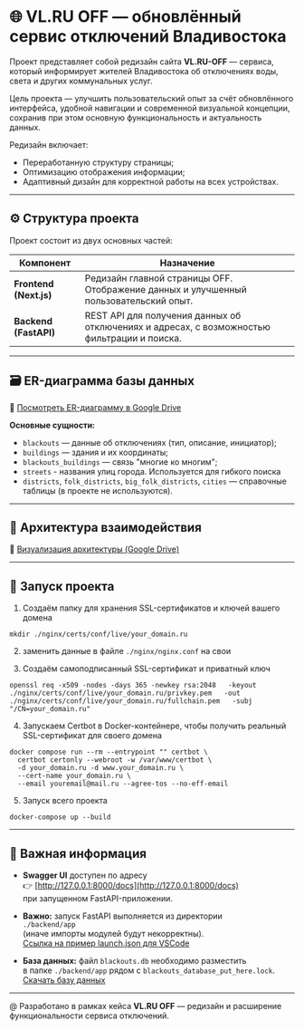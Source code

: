 # 🌐 VL.RU OFF — обновлённый сервис отключений Владивостока

Проект представляет собой редизайн сайта **VL.RU-OFF** — сервиса, который информирует жителей Владивостока об отключениях воды, света и других коммунальных услуг.

Цель проекта — улучшить пользовательский опыт за счёт обновлённого интерфейса, удобной навигации и современной визуальной концепции, сохранив при этом основную функциональность и актуальность данных.

Редизайн включает:
- Переработанную структуру страницы;
- Оптимизацию отображения информации;
- Адаптивный дизайн для корректной работы на всех устройствах.

---

## ⚙️ Структура проекта

Проект состоит из двух основных частей:

| Компонент | Назначение |
|------------|------------|
| **Frontend (Next.js)** | Редизайн главной страницы OFF. Отображение данных и улучшенный пользовательский опыт. |
| **Backend (FastAPI)** | REST API для получения данных об отключениях и адресах, с возможностью фильтрации и поиска. |

---

## 🗃️ ER-диаграмма базы данных

📎 [Посмотреть ER-диаграмму в Google Drive](https://drive.google.com/file/d/1iT7aMqjBba9qrZ3RdFetMKcgEgX2t5OY/view?usp=sharing)

**Основные сущности:**
- `blackouts` — данные об отключениях (тип, описание, инициатор);
- `buildings` — здания и их координаты;
- `blackouts_buildings` — связь "многие ко многим";
- `streets` - названия улиц города. Используется для гибкого поиска
- `districts`, `folk_districts`, `big_folk_districts`, `cities` — справочные таблицы (в проекте не используются).


---

## 🔄 Архитектура взаимодействия

📎 [Визуализация архитектуры (Google Drive)](https://drive.google.com/file/d/17YdZDHXptjGAwLRFEqfNRlobUneIhiCL/view?usp=sharing)


---

## 🚀 Запуск проекта

1. Создаём папку для хранения SSL-сертификатов и ключей вашего домена
```
mkdir ./nginx/certs/conf/live/your_domain.ru
```

2. заменить данные в файле `./nginx/nginx.conf` на свои

3. Создаём самоподписанный SSL-сертификат и приватный ключ
```
openssl req -x509 -nodes -days 365 -newkey rsa:2048   -keyout ./nginx/certs/conf/live/your_domain.ru/privkey.pem   -out ./nginx/certs/conf/live/your_domain.ru/fullchain.pem   -subj "/CN=your_domain.ru"
```
4. Запускаем Certbot в Docker-контейнере, чтобы получить реальный SSL-сертификат для своего домена
```
docker compose run --rm --entrypoint "" certbot \
  certbot certonly --webroot -w /var/www/certbot \
  -d your_domain.ru -d www.your_domain.ru \
  --cert-name your_domain.ru \
  --email youremail@mail.ru --agree-tos --no-eff-email
```

5. Запуск всего проекта
```
docker-compose up --build
```

---

## 🧠 Важная информация

- **Swagger UI** доступен по адресу  
  👉 [http://127.0.0.1:8000/docs](http://127.0.0.1:8000/docs)  
  при запущенном FastAPI-приложении.  

- **Важно:** запуск FastAPI выполняется из директории  
  `./backend/app`  
  (иначе импорты модулей будут некорректны).  
  [Ссылка на пример launch.json для VSCode](https://drive.google.com/file/d/1xGUZZ8CnAy2rpmZgOotaeIloMpn0cbso/view?usp=sharing)

- **База данных:** файл `blackouts.db` необходимо разместить  
  в папке `./backend/app` рядом с `blackouts_database_put_here.lock`.  
  [Скачать базу данных](https://drive.google.com/file/d/193MPUIhWy5sL5yQk7nRSev-IcMimn1bD/view?usp=sharing)

---



@ Разработано в рамках кейса **VL.RU OFF** — редизайн и расширение функциональности сервиса отключений.